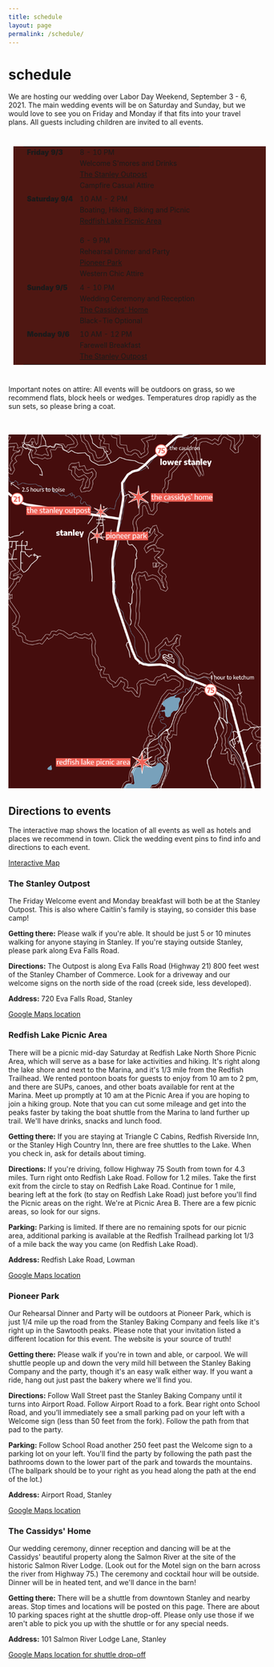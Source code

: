 ```yaml
---
title: schedule
layout: page
permalink: /schedule/
---
```

<style>
table  {
  border-spacing: 0 30px;
  padding: 0 20px 0 20px;
  margin: 40px 10px 40px 10px;
  background-color: #4f1712;

}

tr {
  margin-top: 0px;
}
td {
  vertical-align: top;
}
td:first-child {
  font-weight: 900;
}
td p {
  margin-top: 0;
  margin-bottom: 5px;
}
</style>

<h1> schedule </h1>
We are hosting our wedding over Labor Day Weekend, September 3 - 6, 2021.
The main wedding events will be on Saturday and Sunday, but we would love to see
you on Friday and Monday if that fits into your travel plans. All guests including children
are invited to all events.

<style>
</style>

<table>
<colgroup>
  <col span="1" style="width:30%;">
</colgroup>
<tr>
<td>Friday  9/3 </td>
<td>
  <p>8 - 10 PM</p>
  <p>Welcome S'mores and Drinks</p>
  <p><a href="#outpost">The Stanley Outpost</a></p>
  <p>Campfire Casual Attire</p>
</td>
</tr>

<tr>
<td>Saturday 9/4</td>
<td>
  <p>10 AM - 2 PM</p>
  <p>Boating, Hiking, Biking and Picnic</p>
  <p><a href="#redfish">Redfish Lake Picnic Area</a></p>
  <br>

  <p>6 - 9 PM</p>
  <p>Rehearsal Dinner and Party</p>
  <p><a href="#pioneerpark">Pioneer Park</a></p>
  <p>Western Chic Attire</p>
</td>
</tr>

<tr>
<td>Sunday 9/5</td>
<td>
  <p>4 - 10 PM</p>
  <p>Wedding Ceremony and Reception</p>
  <p><a href="#cassidys">The Cassidys' Home</a></p>
  <p>Black-Tie Optional</p>  
</td>
</tr>

<tr>
<td>Monday 9/6</td>
<td>
  <p>10 AM - 12 PM</p>
  <p>Farewell Breakfast</p>
  <p><a href="#outpost">The Stanley Outpost</a></p>
</td>
</tr>
</table>

Important notes on attire: All events will be outdoors on grass, so we recommend flats,
block heels or wedges. Temperatures drop rapidly as the sun sets, so please bring a coat.
<br>
<br>
<br>

<img src="/assets/img/map.png">

<h2> Directions to events </h2>

The interactive map shows the location of all events as well as hotels and places we
recommend in town. Click the wedding event pins to find info and directions to each event.

<a href="https://www.google.com/maps/d/u/0/edit?mid=1_B3vhMWHFdH3K45NLqSttNAF5bBIlxmC&ll=44.21602395604157%2C-114.93824980208565&z=18">Interactive Map</a>

<h3><a class="anchor" name="outpost" id="outpost"></a>The Stanley Outpost </h3>
The Friday Welcome event and Monday breakfast will both be at the Stanley Outpost. This is also where Caitlin's family is staying, so consider this base camp!

<b>Getting there:</b> Please walk if you're able. It should be just 5 or 10 minutes walking for anyone staying in Stanley. If you're staying outside Stanley, please park along Eva Falls Road.

<b>Directions:</b> The Outpost is along Eva Falls Road (Highway 21) 800 feet west of the Stanley Chamber of Commerce. Look for a driveway and our welcome signs on the north side of the road (creek side, less developed).

<b>Address:</b> 720 Eva Falls Road, Stanley

<a href="https://goo.gl/maps/DZweSrrcGV1PgUGZA">Google Maps location</a>

<h3><a class="anchor" name="redfish" id="redfish"></a>Redfish Lake Picnic Area </h3>
There will be a picnic mid-day Saturday at Redfish Lake North Shore Picnic Area, which will serve as a base for lake activities and hiking. It's right along the lake shore and next to the Marina, and it's 1/3 mile from the Redfish Trailhead. We rented pontoon boats for guests to enjoy from 10 am to 2 pm, and there are SUPs, canoes, and other boats available for rent at the Marina. Meet up promptly at 10 am at the Picnic Area if you are hoping to join a hiking group. Note that you can cut some mileage and get into the peaks faster by taking the boat shuttle from the Marina to land further up trail. We'll have drinks, snacks and lunch food.

<b>Getting there:</b> If you are staying at Triangle C Cabins, Redfish Riverside Inn, or the Stanley High Country Inn, there are free shuttles to the Lake. When you check in, ask for details about timing.

<b>Directions:</b> If you're driving, follow Highway 75 South from town for 4.3 miles. Turn right onto Redfish Lake Road. Follow for 1.2 miles. Take the first exit from the circle to stay on Redfish Lake Road. Continue for 1 mile, bearing left at the fork (to stay on Redfish Lake Road) just before you'll find the Picnic areas on the right. We're at Picnic Area B. There are a few picnic areas, so look for our signs.

<b>Parking:</b> Parking is limited. If there are no remaining spots for our picnic area, additional parking is available at the Redfish Trailhead parking lot 1/3 of a mile back the way you came (on Redfish Lake Road).

<b>Address:</b> Redfish Lake Road, Lowman

<a href="https://goo.gl/maps/AecYRoYNpnTvUJUTA">Google Maps location</a>

<h3><a class="anchor" name="pioneerpark" id="pioneerpark"></a>Pioneer Park </h3>
Our Rehearsal Dinner and Party will be outdoors at Pioneer Park, which is just 1/4 mile up the road from the Stanley Baking Company and feels like it's right up in the Sawtooth peaks. Please note that your invitation listed a different location for this event. The website is your source of truth!

<b>Getting there:</b> Please walk if you're in town and able, or carpool. We will shuttle people up and down the very mild hill between the Stanley Baking Company and the party, though it's an easy walk either way. If you want a ride, hang out just past the bakery where we'll find you.

<b>Directions:</b> Follow Wall Street past the Stanley Baking Company until it turns into Airport Road. Follow Airport Road to a fork. Bear right onto School Road, and you’ll immediately see a small parking pad on your left with a Welcome sign (less than 50 feet from the fork). Follow the path from that pad to the party.

<b>Parking:</b> Follow School Road another 250 feet past the Welcome sign to a parking lot on your left. You'll find the party by following the path past the bathrooms down to the lower part of the park and towards the mountains. (The ballpark should be to your right as you head along the path at the end of the lot.)

<b>Address:</b> Airport Road, Stanley

<a href="https://goo.gl/maps/t9TQAeB4bcXJpRgn8">Google Maps location</a>

<h3><a class="anchor" name="cassidys" id="cassidys"></a>The Cassidys' Home </h3>

Our wedding ceremony, dinner reception and dancing will be at the Cassidys' beautiful property along the Salmon River at the site of the historic Salmon River Lodge. (Look out for the Motel sign on the barn across the river from Highway 75.) The ceremony and cocktail hour will be outside. Dinner will be in heated tent, and we'll dance in the barn!

<b>Getting there:</b> There will be a shuttle from downtown Stanley and nearby areas. Stop times and locations will be posted on this page. There are about 10 parking spaces right at the shuttle drop-off. Please only use those if we aren't able to pick you up with the shuttle or for any special needs.

<b>Address:</b> 101 Salmon River Lodge Lane, Stanley

<a href="https://goo.gl/maps/Mzwvq4WqnPwgf8kF7">Google Maps location for shuttle drop-off</a>
